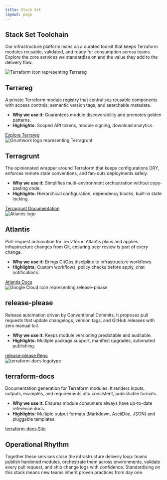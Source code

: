 ```yaml
---
title: Stack Set
layout: page
---
```


<section class="stackset-hero">
  <h2>Stack Set Toolchain</h2>
  <p>Our infrastructure platform leans on a curated toolkit that keeps Terraform modules reusable, validated, and ready for consumption across teams. Explore the core services we standardise on and the value they add to the delivery flow.</p>
</section>

<div class="stackset-grid">
  <article class="stackset-card">
    <img src="{{ '/assets/images/stackset/terrareg.svg' | relative_url }}" alt="Terraform icon representing Terrareg" loading="lazy" class="stackset-card-logo">
    <h2>Terrareg</h2>
    <p>A private Terraform module registry that centralises reusable components with access controls, semantic version tags, and searchable metadata.</p>
    <ul>
      <li><strong>Why we use it:</strong> Guarantees module discoverability and promotes golden patterns.</li>
      <li><strong>Highlights:</strong> Scoped API tokens, module signing, download analytics.</li>
    </ul>
    <a class="stackset-link" href="https://github.com/MatthewJohn/terrareg" target="_blank" rel="noopener">Explore Terrareg</a>
  </article>

  <article class="stackset-card">
    <img src="{{ '/assets/images/stackset/terragrunt.svg' | relative_url }}" alt="Gruntwork logo representing Terragrunt" loading="lazy" class="stackset-card-logo">
    <h2>Terragrunt</h2>
    <p>The opinionated wrapper around Terraform that keeps configurations DRY, enforces remote state conventions, and fan-outs deployments safely.</p>
    <ul>
      <li><strong>Why we use it:</strong> Simplifies multi-environment orchestration without copy-pasting code.</li>
      <li><strong>Highlights:</strong> Hierarchical configuration, dependency blocks, built-in state locking.</li>
    </ul>
    <a class="stackset-link" href="https://terragrunt.gruntwork.io" target="_blank" rel="noopener">Terragrunt Documentation</a>
  </article>

  <article class="stackset-card">
    <img src="{{ '/assets/images/stackset/atlantis.png' | relative_url }}" alt="Atlantis logo" loading="lazy" class="stackset-card-logo">
    <h2>Atlantis</h2>
    <p>Pull-request automation for Terraform. Atlantis plans and applies infrastructure changes from Git, ensuring peer review is part of every change.</p>
    <ul>
      <li><strong>Why we use it:</strong> Brings GitOps discipline to infrastructure workflows.</li>
      <li><strong>Highlights:</strong> Custom workflows, policy checks before apply, chat notifications.</li>
    </ul>
    <a class="stackset-link" href="https://www.runatlantis.io/" target="_blank" rel="noopener">Atlantis Docs</a>
  </article>

  <article class="stackset-card">
    <img src="{{ '/assets/images/stackset/release-please.svg' | relative_url }}" alt="Google Cloud icon representing release-please" loading="lazy" class="stackset-card-logo">
    <h2>release-please</h2>
    <p>Release automation driven by Conventional Commits. It proposes pull requests that update changelogs, version tags, and GitHub releases with zero manual toil.</p>
    <ul>
      <li><strong>Why we use it:</strong> Keeps module versioning predictable and auditable.</li>
      <li><strong>Highlights:</strong> Multiple package support, manifest upgrades, automated publishing.</li>
    </ul>
    <a class="stackset-link" href="https://github.com/googleapis/release-please" target="_blank" rel="noopener">release-please Repo</a>
  </article>

  <article class="stackset-card">
    <img src="{{ '/assets/images/stackset/terraform-docs.png' | relative_url }}" alt="terraform-docs logotype" loading="lazy" class="stackset-card-logo">
    <h2>terraform-docs</h2>
    <p>Documentation generation for Terraform modules. It renders inputs, outputs, examples, and requirements into consistent, publishable formats.</p>
    <ul>
      <li><strong>Why we use it:</strong> Ensures module consumers always have up-to-date reference docs.</li>
      <li><strong>Highlights:</strong> Multiple output formats (Markdown, AsciiDoc, JSON) and pluggable templates.</li>
    </ul>
    <a class="stackset-link" href="https://terraform-docs.io" target="_blank" rel="noopener">terraform-docs Site</a>
  </article>
</div>

<section class="stackset-footer">
  <h2>Operational Rhythm</h2>
  <p>Together these services close the infrastructure delivery loop: teams publish hardened modules, orchestrate them across environments, validate every pull request, and ship change logs with confidence. Standardising on this stack means new teams inherit proven practices from day one.</p>
</section>
